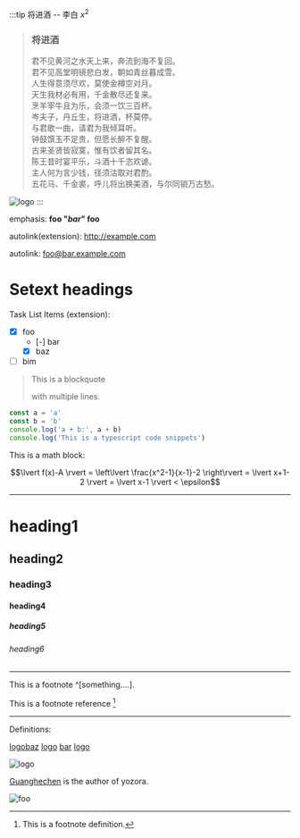 
:::tip 将进酒 -- 李白 $x^2$

>
> ### 将进酒
>
> 君不见黄河之水天上来，奔流到海不复回。\
> 君不见高堂明镜悲白发，朝如青丝暮成雪。\
> 人生得意须尽欢，莫使金樽空对月。\
> 天生我材必有用，千金散尽还复来。\
> 烹羊宰牛且为乐，会须一饮三百杯。\
> 岑夫子，丹丘生，将进酒，杯莫停。\
> 与君歌一曲，请君为我倾耳听。\
> 钟鼓馔玉不足贵，但愿长醉不复醒。\
> 古来圣贤皆寂寞，惟有饮者留其名。\
> 陈王昔时宴平乐，斗酒十千恣欢谑。\
> 主人何为言少钱，径须沽取对君酌。\
> 五花马、千金裘，呼儿将出换美酒，与尔同销万古愁。
>

![logo][]
:::

emphasis: **foo "*bar*" foo**

autolink(extension): http://example.com

autolink: <foo@bar.example.com>

Setext headings
=========

Task List Items (extension):

- [x] foo
  - [-] bar
  - [x] baz
- [ ] bim

> This is a blockquote
>
> with multiple lines.

```typescript
const a = 'a'
const b = 'b'
console.log('a + b:', a + b)
console.log('This is a typescript code snippets')
```

This is a math block:

$$\lvert f(x)-A \rvert = \left\lvert \frac{x^2-1}{x-1}-2 \right\rvert = \lvert x+1-2 \rvert = \lvert x-1 \rvert  < \epsilon$$

---

# heading1
## heading2
### heading3
#### heading4
##### heading5
###### heading6

---

This is a footnote ^[something....].

[^foo-2]: This is a footnote definition.

This is a footnote reference [^foo-2]

---

Definitions:

[logo]: /img/logo.png "The logo of Yozora"
[bar]: /bar "title2"
[baz]: /waw
[url2]: ../url//ss/s/./../sd

[logo][bar][baz]
[logo] [bar][baz]
[logo][]

![logo][]

[Guanghechen](https://github.com/guanghechen "this is a link") is the author of yozora.

![foo](https://avatars.githubusercontent.com/u/42513619?v=4 "guanghechen")

